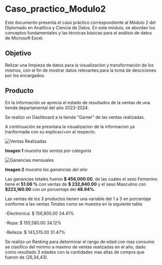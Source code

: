 # Caso_practico_Modulo2
Este documento presenta el caso práctico correspondiente al Módulo 2 del Diplomado en Analítica y Ciencia de Datos. En este módulo, se abordan los conceptos fundamentales y las técnicas básicas para el análisis de datos de Microsoft Excel.

## Objetivo
Relizar una limpieza de datos para la visualización y transformación de los mismos, con el fin de mostrar datos relevantes para la toma de desciciones por los encargados.

## Producto

En la información se aprecia el estado de resultados de la ventas de una tienda departamental del año 2023-2024.


Se realizo un Dashboard a la tienda  "Gamer" de las ventas realizadas.

A continuación se presntara la visualizacion de la informacion ya tranformada con su explicaci+on al respecto.


![Ventas Realizadas](https://github.com/user-attachments/assets/df6cf0d7-b600-47de-9365-d2c3eb26eccf)

**Imagen 1** *muestra las ventas por categoria*

![Ganancias mensuales](https://github.com/user-attachments/assets/0887c1c3-e9b9-4e96-9caf-7e20f4f54d6d)

**Imagen 2** *muestra las ganancias del año*


Las ganancias totales fueron **$ 456,000.00**, de las cuales el sexo Femenino tiene el **51.06 %** con ventas de **$ 232,840.00** y el sexo Masculino con **$223,160.00** con un porcentaje del **48.94%**.

Las ventas de los 3 productos tienen una variable del 1 a 3 en porcentaje conforme a las ventas Totales como se muestra en la siguiente tabla

-Electronica: $ 156,905.00  34.41%

-Ropa: $ 155,580.00  34.12%

-Belleza: $ 143,515.00  31.47%

 Se realizo un Ranking para determinar el rango de edad con mas consumo se clasifico del minimo a maximo de ventas realizadas en el año, dado como resultado 3 edades con la cantidades mas altas de compra que fueron de (26,34,43).

 
